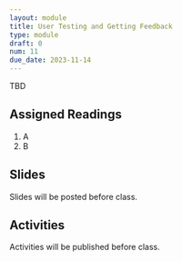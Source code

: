 ```yaml
---
layout: module
title: User Testing and Getting Feedback
type: module
draft: 0
num: 11
due_date: 2023-11-14
---
```


TBD

## Assigned Readings

1. A
2. B

## Slides
Slides will be posted before class.


## Activities
Activities will be published before class.
